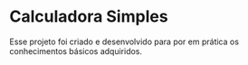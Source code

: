 # Calculadora Simples
Esse projeto foi criado e desenvolvido para por em prática os conhecimentos básicos adquiridos.
